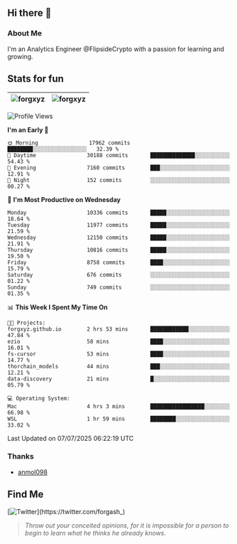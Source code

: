 ## Hi there 👋

### About Me

I'm an Analytics Engineer @FlipsideCrypto with a passion for learning and growing.
  
## Stats for fun

| <img align="center" src="https://github-readme-streak-stats.herokuapp.com/?user=forgxyz&theme=tokyonight" alt="forgxyz" /> | <img align="center" src="https://github-readme-stats.vercel.app/api?username=forgxyz&theme=tokyonight&show_icons=true" alt="forgxyz" /> |
| ------------- |------------- |


<!--START_SECTION:waka-->
![Profile Views](http://img.shields.io/badge/Profile%20Views-0-blue)

**I'm an Early 🐤** 

```text
🌞 Morning                17962 commits       ████████░░░░░░░░░░░░░░░░░   32.39 % 
🌆 Daytime                30188 commits       ██████████████░░░░░░░░░░░   54.43 % 
🌃 Evening                7160 commits        ███░░░░░░░░░░░░░░░░░░░░░░   12.91 % 
🌙 Night                  152 commits         ░░░░░░░░░░░░░░░░░░░░░░░░░   00.27 % 
```
📅 **I'm Most Productive on Wednesday** 

```text
Monday                   10336 commits       █████░░░░░░░░░░░░░░░░░░░░   18.64 % 
Tuesday                  11977 commits       █████░░░░░░░░░░░░░░░░░░░░   21.59 % 
Wednesday                12150 commits       █████░░░░░░░░░░░░░░░░░░░░   21.91 % 
Thursday                 10816 commits       █████░░░░░░░░░░░░░░░░░░░░   19.50 % 
Friday                   8758 commits        ████░░░░░░░░░░░░░░░░░░░░░   15.79 % 
Saturday                 676 commits         ░░░░░░░░░░░░░░░░░░░░░░░░░   01.22 % 
Sunday                   749 commits         ░░░░░░░░░░░░░░░░░░░░░░░░░   01.35 % 
```


📊 **This Week I Spent My Time On** 

```text
🐱‍💻 Projects: 
forgxyz.github.io        2 hrs 53 mins       ████████████░░░░░░░░░░░░░   47.84 % 
ezio                     58 mins             ████░░░░░░░░░░░░░░░░░░░░░   16.01 % 
fs-cursor                53 mins             ████░░░░░░░░░░░░░░░░░░░░░   14.77 % 
thorchain_models         44 mins             ███░░░░░░░░░░░░░░░░░░░░░░   12.21 % 
data-discovery           21 mins             █░░░░░░░░░░░░░░░░░░░░░░░░   05.79 % 

💻 Operating System: 
Mac                      4 hrs 3 mins        █████████████████░░░░░░░░   66.98 % 
WSL                      1 hr 59 mins        ████████░░░░░░░░░░░░░░░░░   33.02 % 
```


 Last Updated on 07/07/2025 06:22:19 UTC
<!--END_SECTION:waka-->

### Thanks
 - [anmol098](https://github.com/anmol098/waka-readme-stats/)
  
## Find Me
[![Twitter](https://img.shields.io/twitter/url/https/twitter.com/forgash_.svg?style=social&label=Follow%20%40forgash_)](https://twitter.com/forgash_)


> *Throw out your conceited opinions, for it is impossible for a person to begin to learn what he thinks he already knows.* 
